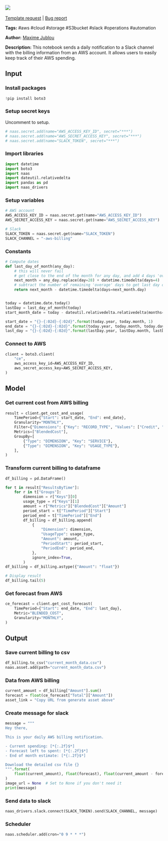 <a href="https://app.naas.ai/user-redirect/naas/downloader?url=https://raw.githubusercontent.com/jupyter-naas/awesome-notebooks/master/AWS/AWS_Daily_biling_notification_to_slack.ipynb" target="_parent"><img src="https://naasai-public.s3.eu-west-3.amazonaws.com/open_in_naas.svg"/></a><br><br><a href="https://github.com/jupyter-naas/awesome-notebooks/issues/new?assignees=&labels=&template=template-request.md&title=Tool+-+Action+of+the+notebook+">Template request</a> | <a href="https://github.com/jupyter-naas/awesome-notebooks/issues/new?assignees=&labels=bug&template=bug_report.md&title=AWS+-+Daily+biling+notification+to+slack:+Error+short+description">Bug report</a>

**Tags:** #aws #cloud #storage #S3bucket #slack #operations #automation

**Author:** [Maxime Jublou](https://www.linkedin.com/in/maximejublou/)

**Description:** This notebook sends a daily notification to a Slack channel with the billing information from an AWS account. It allows users to easily keep track of their AWS spending.

## Input

### Install packages


```python
!pip install boto3
```

### Setup secret keys
Uncomment to setup.


```python
# naas.secret.add(name="AWS_ACCESS_KEY_ID", secret="***")
# naas.secret.add(name="AWS_SECRET_ACCESS_KEY", secret="***")
# naas.secret.add(name="SLACK_TOKEN", secret="***")
```

### Import libraries


```python
import datetime
import boto3
import naas
import dateutil.relativedelta
import pandas as pd
import naas_drivers
```

### Setup variables


```python
# AWS account
AWS_ACCESS_KEY_ID = naas.secret.get(name="AWS_ACCESS_KEY_ID")
AWS_SECRET_ACCESS_KEY = naas.secret.get(name="AWS_SECRET_ACCESS_KEY")

# Slack
SLACK_TOKEN = naas.secret.get(name="SLACK_TOKEN")
SLACK_CHANNEL = "-aws-billing"
```

### Constants


```python
# Compute dates
def last_day_of_month(any_day):
    # this will never fail
    # get close to the end of the month for any day, and add 4 days 'over'
    next_month = any_day.replace(day=28) + datetime.timedelta(days=4)
    # subtract the number of remaining 'overage' days to get last day of current month, or said programattically said, the previous day of the first of next month
    return next_month - datetime.timedelta(days=next_month.day)


today = datetime.date.today()
lastDay = last_day_of_month(today)
start_month_date = today - dateutil.relativedelta.relativedelta(months=12)

start_date = "{}-{:02d}-{:02d}".format(today.year, today.month, 1)
end_date = "{}-{:02d}-{:02d}".format(today.year, today.month, today.day)
last_day = "{}-{:02d}-{:02d}".format(lastDay.year, lastDay.month, lastDay.day)
```

### Connect to AWS


```python
client = boto3.client(
    "ce",
    aws_access_key_id=AWS_ACCESS_KEY_ID,
    aws_secret_access_key=AWS_SECRET_ACCESS_KEY,
)
```

## Model

### Get current cost from AWS billing


```python
result = client.get_cost_and_usage(
    TimePeriod={"Start": start_date, "End": end_date},
    Granularity="MONTHLY",
    Filter={"Dimensions": {"Key": "RECORD_TYPE", "Values": ["Credit", "Refund"]}},
    Metrics=["BlendedCost"],
    GroupBy=[
        {"Type": "DIMENSION", "Key": "SERVICE"},
        {"Type": "DIMENSION", "Key": "USAGE_TYPE"},
    ],
)
```

### Transform current billing to dataframe


```python
df_billing = pd.DataFrame()

for t in result["ResultsByTime"]:
    for r in t["Groups"]:
        dimension = r["Keys"][0]
        usage_type = r["Keys"][1]
        amount = r["Metrics"]["BlendedCost"]["Amount"]
        period_start = t["TimePeriod"]["Start"]
        period_end = t["TimePeriod"]["End"]
        df_billing = df_billing.append(
            {
                "Dimension": dimension,
                "UsageType": usage_type,
                "Amount": amount,
                "PeriodStart": period_start,
                "PeriodEnd": period_end,
            },
            ignore_index=True,
        )
df_billing = df_billing.astype({"Amount": "float"})

# Display result
df_billing.tail(5)
```

### Get forecast from AWS


```python
ce_forecast = client.get_cost_forecast(
    TimePeriod={"Start": end_date, "End": last_day},
    Metric="BLENDED_COST",
    Granularity="MONTHLY",
)
```

## Output

### Save current billing to csv


```python
df_billing.to_csv("current_month_data.csv")
naas.asset.add(path="current_month_data.csv")
```

### Data from AWS billing


```python
current_amount = df_billing["Amount"].sum()
forecast = float(ce_forecast["Total"]["Amount"])
asset_link = "Copy URL from generate asset above"
```

### Create message for slack


```python
message = """
Hey there, 

This is your daily AWS billing notification.

- Current spending: [*{:.2f}$*]
- Forecast left to spent: [*{:.2f}$*]
- End of month estimate: [*{:.2f}$*]

Download the detailed csv file {}
""".format(
    float(current_amount), float(forecast), float(current_amount - forecast), asset_link
)
image_url = None  # Set to None if you don't need it
print(message)
```

### Send data to slack


```python
naas_drivers.slack.connect(SLACK_TOKEN).send(SLACK_CHANNEL, message)
```

### Scheduler


```python
naas.scheduler.add(cron="0 9 * * *")
```
